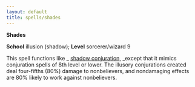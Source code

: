 ```yaml
---
layout: default
title: spells/shades
---
```

 **Shades**

**School** illusion (shadow); **Level** sorcerer/wizard 9

This spell functions like _ [shadow conjuration](shadowConjuration#_shadow-conjuration), _except that it mimics conjuration spells of 8th level or lower. The illusory conjurations created deal four-fifths (80%) damage to nonbelievers, and nondamaging effects are 80% likely to work against nonbelievers.

